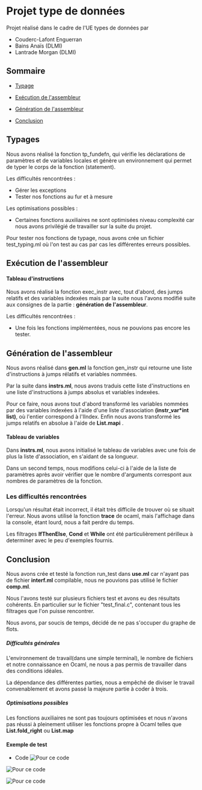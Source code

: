 # Projet type de données

Projet réalisé dans le cadre de l'UE types de données par
 * Couderc-Lafont Enguerran
 * Bains Anaïs (DLMI)
 * Lantrade Morgan (DLMI)

## Sommaire

* [Typage](#1)
  
* [Exécution de l'assembleur](#2)
 
* [Génération de l'assembleur](#3)
  
* [Conclusion](#4)
  

## Typages <a class="anchor" id="1"></a>

Nous avons réalisé la fonction tp_fundefn, qui vérifie les déclarations de paramètres et de variables locales
et génère un environnement qui permet de typer le corps de la fonction (statement).

Les difficultés rencontrées :
 * Gérer les exceptions
 * Tester nos fonctions au fur et à mesure

Les optimisations possibles :
 * Certaines fonctions auxiliaires ne sont optimisées niveau complexité car nous avons privilégié de travailler sur la suite du projet.


Pour tester nos fonctions de typage, nous avons crée un fichier test_typing.ml où l'on test au cas
par cas les différentes erreurs possibles.




## Exécution de l'assembleur <a class="anchor" id="2"></a>

#### Tableau d'instructions

Nous avons réalisé la fonction exec_instr avec, tout d'abord, des jumps relatifs et des variables indexées mais
par la suite nous l'avons modifié suite aux consignes de la partie : **génération de l'assembleur**.


Les difficultés rencontrées :
 * Une fois les fonctions implémentées, nous ne pouvions pas encore les tester.

## Génération de l'assembleur <a class="anchor" id="3"></a>

Nous avons réalisé dans **gen.ml** la fonction gen_instr qui retourne une liste d'instructions à jumps rélatifs et variables nommées.

Par la suite dans **instrs.ml**, nous avons traduis cette liste d'instructions en une liste d'instructions à jumps absolus et variables indexées.

Pour ce faire, nous avons tout d'abord transformé les variables nommées par des variables indexées à l'aide d'une
liste d'association **(instr_var*int list)**, où l'entier correspond à l'IIndex.
Enfin nous avons transformé les jumps relatifs en absolue à l'aide de **List.mapi** .



#### Tableau de variables

Dans **instrs.ml**, nous avons initialisé le tableau de variables avec une fois de plus la liste d'association,
en s'aidant de sa longueur.

Dans un second temps, nous modifions celui-ci à l'aide de la liste de paramètres après avoir vérifier que le nombre d'arguments correspont aux nombres de paramètres de la fonction.

### Les difficultés rencontrées 

Lorsqu'un résultat était incorrect, il était très difficile de trouver où se situait l'erreur. Nous avons utilisé
la fonction **trace** de ocaml, mais l'affichage dans la console, étant lourd, nous a fait perdre du temps.

Les filtrages **IfThenElse**, **Cond** et **While** ont été particulièrement périlleux à determiner avec le peu 
d'exemples fournis.


## Conclusion <a class="anchor" id="4"></a>

Nous avons crée et testé la fonction run_test dans **use.ml** car n'ayant pas de fichier **interf.ml** compilable,
nous ne pouvions pas utilisé le fichier **comp.ml**.

Nous l'avons testé sur plusieurs fichiers test et avons eu des résultats cohérents. En particulier sur le fichier "test_final.c", contenant tous les filtrages que l'on puisse rencontrer.

Nous avons, par soucis de temps, décidé de ne pas s'occuper du graphe de flots.

##### Difficultés générales

L'environnement de travail(dans une simple terminal), le nombre de fichiers et notre connaissance en Ocaml, ne nous
a pas permis de travailler dans des conditions idéales.

La dépendance des différentes parties, nous a empêché de diviser le travail convenablement et avons passé la majeure partie à coder à trois.

##### Optimisations possibles

Les fonctions auxiliaires ne sont pas toujours optimisées et nous n'avons pas réussi à pleinement utiliser les
fonctions propre à Ocaml telles que **List.fold_right** ou **List.map**

#### Exemple de test
  * Code
![Pour ce code](https://github.com/morganLantrade/Projet_types_de_donnees/tree/main/assets/code.png)

![Pour ce code](https://github.com/morganLantrade/Projet_types_de_donnees/tree/main/assets/code.png)

![Pour ce code](https://github.com/morganLantrade/Projet_types_de_donnees/tree/main/assets/code.png)








